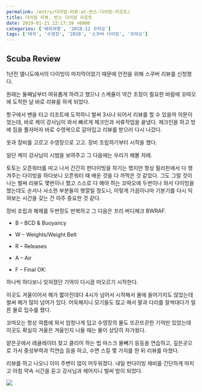 ```yaml
---
permalink: /entry/다이빙-리뷰-at-반스-다이빙-리조트/
title: 다이빙 리뷰, 반스 다이빙 리조트
date: 2019-01-21 22:17:39 +0900
categories: ['해외여행', '2018.12 꼬따오']
tags: ['태국', '수영장', '2018', '스쿠버 다이빙', '꼬따오']
---
```




## Scuba Review

1년전 엘니도에서의 다이빙이 마지막이었기 때문에 안전을 위해 스쿠버 리뷰를 신청했다.

원래는 둘째날부터 여유롭게 하려고 했으나 스케쥴이 약간 조정이 필요한 바람에 꼬따오에 도착한 날 바로 리뷰를 하게 되었다.

  

항구에서 밴을 타고 리조트에 도착하니 벌써 3시나 되어서 리뷰를 할 수 있을까 의문이었는데, 바로 케이 강사님이 와서 빠르게 체크인과
서류작업을 끝냈다. 체크인을 하고 방에 짐을 풀자마자 바로 수영복으로 갈아입고 리뷰를 받으러 다시 나갔다.

  

옷과 장비를 고르고 수영장으로 고고. 장비 조립하기부터 시작을 했다.

일단 케이 강사님이 시범을 보여주고 그 다음에는 우리가 해볼 차례.

토토는 오픈워터를 따고 나서 간간히 펀다이빙을 하기는 했지만 항상 필리핀에서 다 챙겨주는 다이빙을 하다보니 오픈워터 때 배운 것을 다 까먹은
것 같았다. 그도 그럴 것이 나는 벌써 리뷰도 몇번이나 했고 스스로 다 해야 하는 꼬따오에 두번이나 와서 다이빙을 했는데도 순서나 사소한
부분들이 헷깔릴 정도니, 이렇게 가끔이나마 기본기를 다시 익혀보는 시간을 갖는 건 아주 중요한 것 같다.

  

장비 조립과 해체를 두번정도 반복하고 그 다음은 프리 버디체크 BWRAF.

  * B – BCD & Buoyancy

  * W – Weights/Weight Belt

  * R – Releases

  * A – Air

  * F – Final OK:

  

하나씩 하다보니 잊혀졌던 기억이 다시끔 떠오르기 시작한다.

  

이곳도 겨울이어서 해가 짧아진데다 4시가 넘어서 시작해서 물에 들어가지도 않았는데 벌써 해가 많이 넘어가 있다. 어둑해지니 모기들도 많고
해서 팔과 다리를 찰싹대다가 얼른 물로 입수를 했다.

꼬따오는 항상 여름에 와서 엄청나게 덥고 수영장의 물도 뜨끈뜨끈한 기억만 있었는데 이곳도 확실히 겨울은 겨울인지 나올 때는 물이 상당히
차가웠다.

  

얕은곳에서 레귤레이터 찾고 클리어 하는 법 마스크 물빼기 등등을 연습하고, 깊은곳으로 가서 중성부력과 킥연습 등을 하고, 수면 스킬 몇
가지를 한 뒤 리뷰를 마쳤다.

리뷰를 하고 나오니 이미 주변이 많이 어두워졌다. 내일 펀다이빙 채비를 간단하게 마치고 아침 약속 시간을 듣고 강사님과 헤어지니 벌써 밤이
되었다.

  

![][link0]

  

  


[link0]:http://cfile24.uf.tistory.com/image/999D8F485C45C53F2B9206
